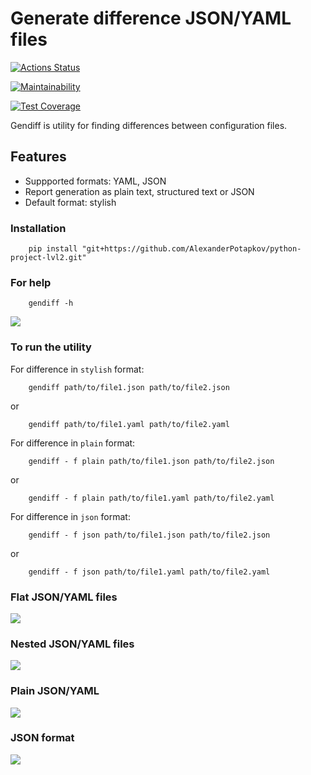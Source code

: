 # Generate difference JSON/YAML files

[![Actions Status](https://github.com/AlexanderPotapkov/python-project-lvl2/workflows/hexlet-check/badge.svg)](https://github.com/AlexanderPotapkov/python-project-lvl2/actions)

[![Maintainability](https://api.codeclimate.com/v1/badges/2cbbc8cb7a04654b7223/maintainability)](https://codeclimate.com/github/AlexanderPotapkov/python-project-lvl2/maintainability)

[![Test Coverage](https://api.codeclimate.com/v1/badges/2cbbc8cb7a04654b7223/test_coverage)](https://codeclimate.com/github/AlexanderPotapkov/python-project-lvl2/test_coverage)

Gendiff is utility for finding differences between configuration files.

## Features

- Suppported formats: YAML, JSON
- Report generation as plain text, structured text or JSON
- Default format: stylish

### Installation

```
    pip install "git+https://github.com/AlexanderPotapkov/python-project-lvl2.git"
```

### For help

```
    gendiff -h
```

<a href="https://asciinema.org/a/522983" target="_blank"><img src="https://asciinema.org/a/522983.svg" /></a>

### To run the utility

For difference in `stylish` format:

```
    gendiff path/to/file1.json path/to/file2.json
```

or

```
    gendiff path/to/file1.yaml path/to/file2.yaml
```

For difference in `plain` format:

```
    gendiff - f plain path/to/file1.json path/to/file2.json
```

or

```
    gendiff - f plain path/to/file1.yaml path/to/file2.yaml
```

For difference in `json` format:

```
    gendiff - f json path/to/file1.json path/to/file2.json
```

or

```
    gendiff - f json path/to/file1.yaml path/to/file2.yaml
```

### Flat JSON/YAML files

<a href="https://asciinema.org/a/522986" target="_blank"><img src="https://asciinema.org/a/522986.svg" /></a>

### Nested JSON/YAML files

<a href="https://asciinema.org/a/522989" target="_blank"><img src="https://asciinema.org/a/522989.svg" /></a>

### Plain JSON/YAML

<a href="https://asciinema.org/a/522992" target="_blank"><img src="https://asciinema.org/a/522992.svg" /></a>

### JSON format

<a href="https://asciinema.org/a/522993" target="_blank"><img src="https://asciinema.org/a/522993.svg" /></a>
